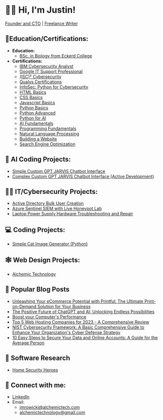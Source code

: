 <h1>🙋‍♂️ Hi, I'm Justin!</h1>
  
[Founder and CTO](https://www.alchemictech.com/about#justinmrowicki) | [Freelance Writer](https://www.upwork.com/freelancers/~018d016bb29ec48e83?s=1534904462442053632) 

<h2> 🏫Education/Certifications:</h2>

- <b>Education:</b> 
  - [BSc. in Biology from Eckerd College](https://drive.google.com/file/d/1adWTMijqqVh3uP1v2ANki4PmUM0RKSw7/view?usp=share_link)
- <b>Certifications:</b>
  - [IBM Cybersecurity Analyst](https://www.credly.com/badges/c11a308f-ccbf-4aa9-a27b-5207d6132671/public_url)
  - [Google IT Support Professional](https://www.credly.com/badges/7fea3b96-1de5-421d-a5d0-2aa63f6a948b/public_url)
  - [(ISC)² Cybersecurity](https://drive.google.com/file/d/1vY_94pVCFdgdGLBCAFYtwqd0o7ZXyKJ_/view?usp=share_link)
  - [Qualys Certifications](https://drive.google.com/drive/folders/1Uo5Oxc0qVeXZcfGXq4N8VuG673gckAOu?usp=share_link)
  - [InfoSec: Python for Cybersecurity](https://drive.google.com/file/d/1ciwIwatTloMb3Ju59SxjKIHJgag3BhtY/view?usp=share_link)
  - [HTML Basics](https://drive.google.com/file/d/1M9sj2EAfDiId6YFcinjfelUOFZwQZaeT/view?usp=share_link)
  - [CSS Basics](https://drive.google.com/file/d/11TWWNSw42jTMl0XhIb1jwI6eNbXt5qhG/view?usp=share_link)
  - [Javascript Basics](https://drive.google.com/file/d/1vIDqLe8OvK7jk4C20pk_BWhycLuAutxq/view)
  - [Python Basics](https://drive.google.com/file/d/1W-OPvDCIOPYhpCl6BGnngbpl2hiTB0GV/view)
  - [Python Advanced](https://drive.google.com/file/d/1LTkESs8pnXcdWHKTrkqpLhzSjc56VLwn/view)
  - [Python for AI](https://drive.google.com/file/d/1NsWtp8dcOpwt9URvQ40-U4R4Omt2SMxl/view)
  - [AI Fundamentals](https://drive.google.com/file/d/187NqO7ssAIb0lBFVLWKVMQFQNq8H2KbD/view)
  - [Programming Fundamentals](https://drive.google.com/file/d/1Fc3uQEYw1OiAOl3QOmgtEETXlMqJp0Fd/view)
  - [Natural Language Processing](https://drive.google.com/file/d/1Es8eJGjmHcmnQrQ6diAXCpvRE-wYeNRW/view)
  - [Building a Website](https://drive.google.com/file/d/1LYX2-Jp3BpPJDXLGMh0AfMDwdcBmL1vR/view)
  - [Search Engine Optimization](https://drive.google.com/file/d/1sFsMUb4Y351xW5f7Jxfe5TXlRwx4BTqv/view)

<h2>🤖 AI Coding Projects:</h2>

- [Simple Custom GPT JARVIS Chatbot Interface](https://github.com/JustinAlchemicTech/Simple-Custom-GPT-Chatbot-WORKING)
- [Complex Custom GPT JARVIS Chatbot Interface (Active Development)](https://github.com/JustinAlchemicTech/Complex-GPT-Chatbot-Interface-AD)

<h2>👨‍💻 IT/Cybersecurity Projects:</h2>

  - [Active Directory Bulk User Creation](https://github.com/JustinAlchemicTech/Active-Directory-Home-Lab)
  - [Azure Sentinel SIEM with Live Honeypot Lab](https://github.com/JustinAlchemicTech/Azure-Sentinel-SIEM-with-Live-Honeypot)
  - [Laptop Power Supply Hardware Troubleshooting and Repair](https://github.com/JustinAlchemicTech/Laptop-Power-Supply-Hardware-Troubleshooting-and-Repair)

<h2>💻 Coding Projects:</h2>

  - [Simple Cat Image Generator (Python)](https://github.com/JustinAlchemicTech/Simple-Cat-Image-Generator-Python-)

<h2>🕸 Web Design Projects:</h2>

- [Alchemic Technology](https://alchemictech.com/)

<h2>📰 Popular Blog Posts</h2>

- [Unleashing Your eCommerce Potential with Printful: The Ultimate Print-on-Demand Solution for Your Business](https://www.alchemictech.com/printful-ecommerce-potential)
- [The Positive Future of ChatGPT and AI: Unlocking Endless Possibilities](https://www.alchemictech.com/positive-future-chatgpt-ai)
- [Boost your Computer's Performance](https://www.alchemictech.com/boost-your-computers-performance)
- [Top 5 Web Hosting Companies for 2023 - A Comprehensive Review](https://alchemictech.com/top-5-web-hosting-companies-for-2023-a-comprehensive-review)
- [NIST Cybersecurity Framework: A Basic Comprehensive Guide to Enhance Your Organization's Cyber Defense Strategy](https://alchemictech.com/nist-cybersecurity-framework-a-basic-comprehensive-guide-to-enhance-your-organizations-cyber-defense-strategy)
- [10 Easy Steps to Secure Your Data and Online Accounts: A Guide for the Average Person](https://alchemictech.com/10-easy-steps-to-secure-your-data-and-online-accounts-a-guide-for-the-average-person)

<h2>📲 Software Research</h2>

- [Home Security Heroes](https://www.homesecurityheroes.com/about/#person-3)

<h2> 🤳 Connect with me:</h2>

- [LinkedIn](https://www.linkedin.com/in/justin-mrowicki/)
- Email: 
  - jmrowicki@alchemictech.com
  - alchemictechnology@gmail.com

<!--
**JustinAlchemicTech/JustinAlchemicTech** is a ✨ _special_ ✨ repository because its `README.md` (this file) appears on your GitHub profile.

Here are some ideas to get you started:

- 🔭 I’m currently working on ...
- 🌱 I’m currently learning ...
- 👯 I’m looking to collaborate on ...
- 🤔 I’m looking for help with ...
- 💬 Ask me about ...
- 📫 How to reach me: ...
- 😄 Pronouns: ...
- ⚡ Fun fact: ...
-->
